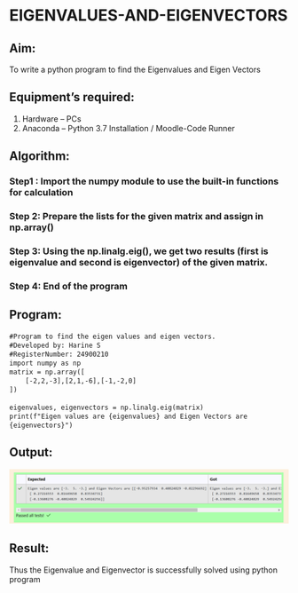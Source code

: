 # EIGENVALUES-AND-EIGENVECTORS
## Aim:
To write a python program to find the Eigenvalues and Eigen Vectors
## Equipment’s required:
1. 	Hardware – PCs
2. 	Anaconda – Python 3.7 Installation / Moodle-Code Runner
## Algorithm:
### Step1 : Import the numpy module to use the built-in functions for calculation
### Step 2: Prepare the lists for the given matrix and assign in np.array()
### Step 3: Using the np.linalg.eig(), we get two results (first is eigenvalue and second is eigenvector) of the given matrix.
### Step 4: End of the program
## Program:
    #Program to find the eigen values and eigen vectors.
    #Developed by: Harine S
    #RegisterNumber: 24900210
    import numpy as np
    matrix = np.array([
        [-2,2,-3],[2,1,-6],[-1,-2,0]
    ])

    eigenvalues, eigenvectors = np.linalg.eig(matrix)
    print(f"Eigen values are {eigenvalues} and Eigen Vectors are {eigenvectors}")
## Output:
![alt text](<Screenshot (20).png>)
## Result:
Thus the Eigenvalue and Eigenvector is successfully solved using python program
